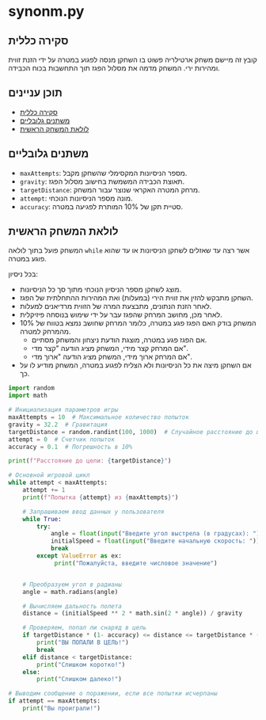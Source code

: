 # synonm.py

## סקירה כללית

קובץ זה מיישם משחק ארטילריה פשוט בו השחקן מנסה לפגוע במטרה על ידי הזנת זווית ומהירות ירי. המשחק מדמה את מסלול הפגז תוך התחשבות בכוח הכבידה.

## תוכן עניינים

- [סקירה כללית](#סקירה-כללית)
- [משתנים גלובליים](#משתנים-גלובליים)
- [לולאת המשחק הראשית](#לולאת-המשחק-הראשית)

## משתנים גלובליים

- `maxAttempts`: מספר הניסיונות המקסימלי שהשחקן מקבל.
- `gravity`: תאוצת הכבידה המשמשת בחישוב מסלול הפגז.
- `targetDistance`: מרחק המטרה האקראי שנוצר עבור המשחק.
- `attempt`: מונה מספר הניסיונות הנוכחי.
- `accuracy`: סטיית תקן של 10% המותרת לפגיעה במטרה.

## לולאת המשחק הראשית

המשחק פועל בתוך לולאה `while` אשר רצה עד שאזלים לשחקן הניסיונות או עד שהוא פוגע במטרה.

בכל ניסיון:
  - מוצג לשחקן מספר הניסיון הנוכחי מתוך סך כל הניסיונות.
  - השחקן מתבקש להזין את זווית הירי (במעלות) ואת המהירות ההתחלתית של הפגז.
  - לאחר הזנת הנתונים, מתבצעת המרה של הזווית מרדיאנים למעלות.
  - לאחר מכן, מחושב המרחק שהפגז עבר על ידי שימוש בנוסחה פיזיקלית.
  - המשחק בודק האם הפגז פגע במטרה, כלומר המרחק שחושב נמצא בטווח של 10% מהמרחק למטרה.
    - אם הפגז פגע במטרה, מוצגת הודעת ניצחון והמשחק מסתיים.
    - אם המרחק קצר מידי, המשחק מציג הודעה "קצר מדי".
    - אם המרחק ארוך מידי, המשחק מציג הודעה "ארוך מדי".
- אם השחקן מיצה את כל הניסיונות ולא הצליח לפגוע במטרה, המשחק מודיע לו על כך.

```python
import random
import math

# Инициализация параметров игры
maxAttempts = 10  # Максимальное количество попыток
gravity = 32.2  # Гравитация
targetDistance = random.randint(100, 1000)  # Случайное расстояние до цели
attempt = 0  # Счетчик попыток
accuracy = 0.1  # Погрешность в 10%

print(f"Расстояние до цели: {targetDistance}")

# Основной игровой цикл
while attempt < maxAttempts:
    attempt += 1
    print(f"Попытка {attempt} из {maxAttempts}")

    # Запрашиваем ввод данных у пользователя
    while True:
        try:
            angle = float(input("Введите угол выстрела (в градусах): "))
            initialSpeed = float(input("Введите начальную скорость: "))
            break
        except ValueError as ex:
             print("Пожалуйста, введите числовое значение")


    # Преобразуем угол в радианы
    angle = math.radians(angle)

    # Вычисляем дальность полета
    distance = (initialSpeed ** 2 * math.sin(2 * angle)) / gravity

    # Проверяем, попал ли снаряд в цель
    if targetDistance * (1- accuracy) <= distance <= targetDistance * (1 + accuracy):
        print("ВЫ ПОПАЛИ В ЦЕЛЬ!")
        break
    elif distance < targetDistance:
        print("Слишком коротко!")
    else:
        print("Слишком далеко!")

# Выводим сообщение о поражении, если все попытки исчерпаны
if attempt == maxAttempts:
    print("Вы проиграли!")